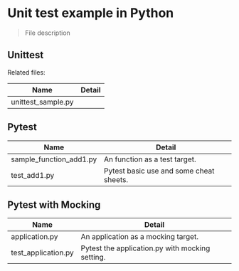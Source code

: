 # Unit test example in Python
> File description

## Unittest

Related files:

| Name               | Detail |
| ------------------ | ------ |
| unittest_sample.py |        |



## Pytest

| Name                    | Detail                                  |
| ----------------------- | --------------------------------------- |
| sample_function_add1.py | An function as a test target.           |
| test_add1.py            | Pytest basic use and some cheat sheets. |



## Pytest with Mocking

| Name                | Detail                                          |
| ------------------- | ----------------------------------------------- |
| application.py      | An application as a mocking target.             |
| test_application.py | Pytest the application.py with mocking setting. |

